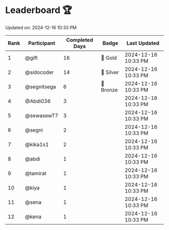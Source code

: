 # Leaderboard 🏆

Updated on: 2024-12-16 10:33 PM

| Rank | Participant       | Completed Days | Badge      | Last Updated         |
|------|-------------------|----------------|------------|----------------------|
| 1    | @gift             | 16             | 🏅 Gold     | 2024-12-16 10:33 PM |
| 2    | @sidocoder        | 14             | 🥈 Silver   | 2024-12-16 10:33 PM |
| 3    | @segnitsega       | 6              | 🥉 Bronze   | 2024-12-16 10:33 PM |
| 4    | @Abdi036          | 3              |            | 2024-12-16 10:33 PM |
| 5    | @sewasewT7        | 3              |            | 2024-12-16 10:33 PM |
| 6    | @segni            | 2              |            | 2024-12-16 10:33 PM |
| 7    | @kika1s1          | 2              |            | 2024-12-16 10:33 PM |
| 8    | @abdi             | 1              |            | 2024-12-16 10:33 PM |
| 9    | @tamirat          | 1              |            | 2024-12-16 10:33 PM |
| 10   | @kiya             | 1              |            | 2024-12-16 10:33 PM |
| 11   | @sena             | 1              |            | 2024-12-16 10:33 PM |
| 12   | @kena             | 1              |            | 2024-12-16 10:33 PM |

